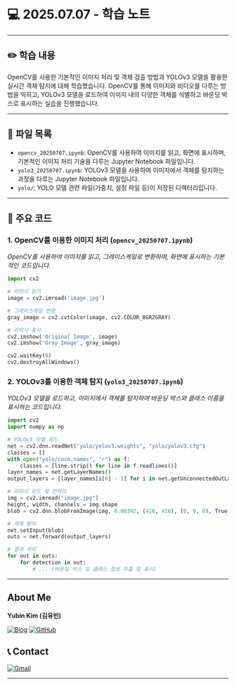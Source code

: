 # 💻 2025.07.07 - 학습 노트

---

## ✏️ 학습 내용

OpenCV를 사용한 기본적인 이미지 처리 및 객체 검출 방법과 YOLOv3 모델을 활용한 실시간 객체 탐지에 대해 학습했습니다. OpenCV를 통해 이미지와 비디오를 다루는 방법을 익히고, YOLOv3 모델을 로드하여 이미지 내의 다양한 객체를 식별하고 바운딩 박스로 표시하는 실습을 진행했습니다.

---

## 📁 파일 목록

- `opencv_20250707.ipynb`: OpenCV를 사용하여 이미지를 읽고, 화면에 표시하며, 기본적인 이미지 처리 기술을 다루는 Jupyter Notebook 파일입니다.
- `yolo3_20250707.ipynb`: YOLOv3 모델을 사용하여 이미지에서 객체를 탐지하는 과정을 다루는 Jupyter Notebook 파일입니다.
- `yolo/`: YOLO 모델 관련 파일(가중치, 설정 파일 등)이 저장된 디렉터리입니다.

---

## 📌 주요 코드

### 1. OpenCV를 이용한 이미지 처리 (`opencv_20250707.ipynb`)
*OpenCV를 사용하여 이미지를 읽고, 그레이스케일로 변환하며, 화면에 표시하는 기본적인 코드입니다.*
```python
import cv2

# 이미지 읽기
image = cv2.imread('image.jpg')

# 그레이스케일 변환
gray_image = cv2.cvtColor(image, cv2.COLOR_BGR2GRAY)

# 이미지 표시
cv2.imshow('Original Image', image)
cv2.imshow('Gray Image', gray_image)

cv2.waitKey(0)
cv2.destroyAllWindows()
```

### 2. YOLOv3를 이용한 객체 탐지 (`yolo3_20250707.ipynb`)
*YOLOv3 모델을 로드하고, 이미지에서 객체를 탐지하여 바운딩 박스와 클래스 이름을 표시하는 코드입니다.*
```python
import cv2
import numpy as np

# YOLOv3 모델 로드
net = cv2.dnn.readNet("yolo/yolov3.weights", "yolo/yolov3.cfg")
classes = []
with open("yolo/coco.names", "r") as f:
    classes = [line.strip() for line in f.readlines()]
layer_names = net.getLayerNames()
output_layers = [layer_names[i[0] - 1] for i in net.getUnconnectedOutLayers()]

# 이미지 로드 및 전처리
img = cv2.imread("image.jpg")
height, width, channels = img.shape
blob = cv2.dnn.blobFromImage(img, 0.00392, (416, 416), (0, 0, 0), True, crop=False)

# 객체 탐지
net.setInput(blob)
outs = net.forward(output_layers)

# 결과 처리
for out in outs:
    for detection in out:
        # ... (바운딩 박스 및 클래스 정보 추출 및 표시)
```

---

## About Me

**Yubin Kim (김유빈)**

[![Blog](https://img.shields.io/badge/Blog-FF5722?style=for-the-badge&logo=blogger&logoColor=white)](https://cases.tistory.com/)
<a href="https://github.com/yubi0210"><img src="https://img.shields.io/badge/GitHub-181717?style=for-the-badge&logo=github&logoColor=white" alt="GitHub"/></a>

## 📞 Contact
[![Gmail](https://img.shields.io/badge/ubinn0210@gmail.com-D14836?style=for-the-badge&logo=gmail&logoColor=white)](mailto:ubinn0210@gmail.com)

---
